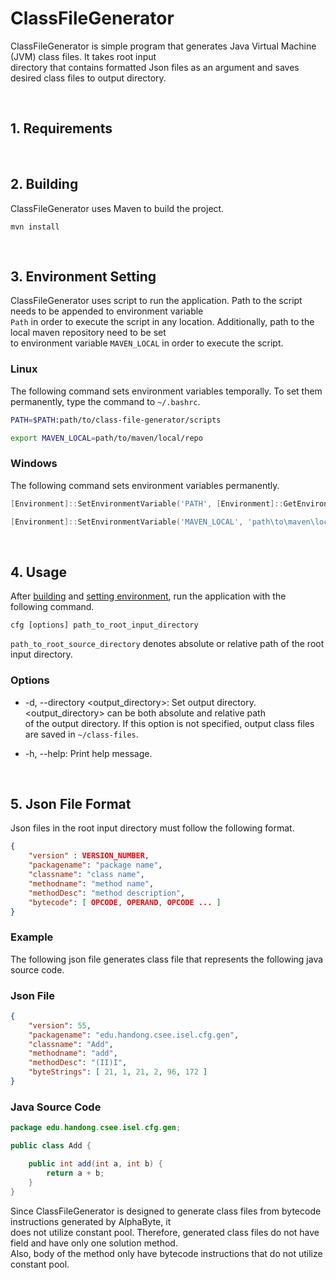 # ClassFileGenerator

ClassFileGenerator is simple program that generates Java Virtual Machine (JVM) class files. It takes root input  
directory that contains formatted Json files as an argument and saves desired class files to output directory.  

</br>

## 1. Requirements

</br>

## 2. Building

ClassFileGenerator uses Maven to build the project.  

```console
mvn install
```

</br>

## 3. Environment Setting

ClassFileGenerator uses script to run the application. Path to the script needs to be appended to environment variable  
`Path` in order to execute the script in any location. Additionally, path to the local maven repository need to be set  
to environment variable `MAVEN_LOCAL` in order to execute the script.

### Linux

The following command sets environment variables temporally. To set them permanently, type the command to `~/.bashrc`.

```bash
PATH=$PATH:path/to/class-file-generator/scripts

export MAVEN_LOCAL=path/to/maven/local/repo
```

### Windows

The following command sets environment variables permanently.

```powershell
[Environment]::SetEnvironmentVariable('PATH', [Environment]::GetEnvironmentVariable('PATH', 'Machine') + ';path\to\class-file-generator\scripts', 'Machine')

[Environment]::SetEnvironmentVariable('MAVEN_LOCAL', 'path\to\maven\local\repo', 'Machine')
```

</br>

## 4. Usage

After [building](#2-building) and [setting environment](#3-environment-setting), run the application with the  
following command.

```console
cfg [options] path_to_root_input_directory
```

`path_to_root_source_directory` denotes absolute or relative path of the root input directory.

### Options

- -d, --directory <output_directory>: Set output directory. <output_directory> can be both absolute and relative path  
of the output directory. If this option is not specified, output class files are saved in `~/class-files`.

- -h, --help: Print help message.

</br>

## 5. Json File Format

Json files in the root input directory must follow the following format.

```json
{
    "version" : VERSION_NUMBER,
    "packagename": "package name",
    "classname": "class name",
    "methodname": "method name",
    "methodDesc": "method description",
    "bytecode": [ OPCODE, OPERAND, OPCODE ... ]
}

```

### Example

The following json file generates class file that represents the following java source code.

### Json File

```json
{
    "version": 55, 
    "packagename": "edu.handong.csee.isel.cfg.gen",
    "classname": "Add", 
    "methodname": "add",
    "methodDesc": "(II)I",
    "byteStrings": [ 21, 1, 21, 2, 96, 172 ]
}

```

### Java Source Code

```java
package edu.handong.csee.isel.cfg.gen;

public class Add {

    public int add(int a, int b) {
        return a + b;
    }
}

```

Since ClassFileGenerator is designed to generate class files from bytecode instructions generated by AlphaByte, it  
does not utilize constant pool. Therefore, generated class files do not have field and have only one solution method.  
Also, body of the method only have bytecode instructions that do not utilize constant pool.
